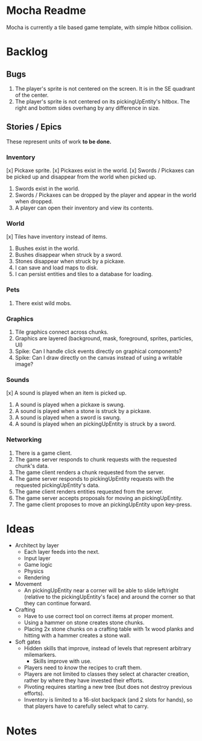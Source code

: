 # Mocha Readme
Mocha is currently a tile based game template, with simple hitbox collision.
 

# Backlog
## Bugs
1. The player's sprite is not centered on the screen. It is in the SE quadrant of the center.
1. The player's sprite is not centered on its pickingUpEntity's hitbox. The right and bottom sides overhang by any difference in size.

## Stories / Epics
These represent units of work **to be done.**

### Inventory
[x] Pickaxe sprite.
[x] Pickaxes exist in the world.
[x] Swords / Pickaxes can be picked up and disappear from the world when picked up.
1. Swords exist in the world.
1. Swords / Pickaxes can be dropped by the player and appear in the world when dropped.
1. A player can open their inventory and view its contents.

### World
[x] Tiles have inventory instead of items.
1. Bushes exist in the world.
1. Bushes disappear when struck by a sword.
1. Stones disappear when struck by a pickaxe.
1. I can save and load maps to disk.
1. I can persist entities and tiles to a database for loading.

### Pets
1. There exist wild mobs.

### Graphics
1. Tile graphics connect across chunks.
1. Graphics are layered (background, mask, foreground, sprites, particles, UI)
1. Spike: Can I handle click events directly on graphical components? 
1. Spike: Can I draw directly on the canvas instead of using a writable image?

### Sounds
[x] A sound is played when an item is picked up.
1. A sound is played when a pickaxe is swung.
1. A sound is played when a stone is struck by a pickaxe.
1. A sound is played when a sword is swung.
1. A sound is played when an pickingUpEntity is struck by a sword.

### Networking
1. There is a game client.
1. The game server responds to chunk requests with the requested chunk's data.
1. The game client renders a chunk requested from the server.
1. The game server responds to pickingUpEntity requests with the requested pickingUpEntity's data.
1. The game client renders entities requested from the server.
1. The game server accepts proposals for moving an pickingUpEntity.
1. The game client proposes to move an pickingUpEntity upon key-press.

# Ideas
+ Architect by layer
  + Each layer feeds into the next.
  + Input layer
  + Game logic
  + Physics
  + Rendering
+ Movement
  + An pickingUpEntity near a corner will be able to slide left/right (relative to the pickingUpEntity's face) and around the corner so that they can continue forward.
+ Crafting
  + Have to use correct tool on correct items at proper moment.
  + Using a hammer on stone creates stone chunks.
  + Placing 2x stone chunks on a crafting table with 1x wood planks and hitting with a hammer creates a stone wall.
+ Soft gates
  + Hidden skills that improve, instead of levels that represent arbitrary milemarkers.
    + Skills improve with use.
  + Players need to _know_ the recipes to craft them.
  + Players are not limited to classes they select at character creation, rather by where they have invested their efforts.
  + Pivoting requires starting a new tree (but does not destroy previous efforts).
  + Inventory is limited to a 16-slot backpack (and 2 slots for hands), so that players have to carefully select what to carry.

# Notes

